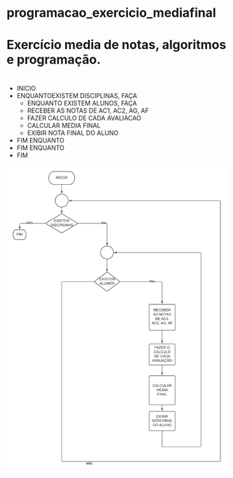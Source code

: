 # programacao_exercicio_mediafinal
# Exercício media de notas, algoritmos e programação.
#
- INICIO
 - ENQUANTOEXISTEM DISCIPLINAS, FAÇA
   - ENQUANTO EXISTEM ALUNOS, FAÇA
   - RECEBER AS NOTAS DE AC1, AC2, AG, AF
   - FAZER CALCULO DE CADA AVALIACAO
   - CALCULAR MEDIA FINAL 
   - EXIBIR NOTA FINAL DO ALUNO
  - FIM ENQUANTO
 - FIM ENQUANTO
- FIM

![isso é uma imagem](https://github.com/PabloRomeroDLM/programacao_exercicio_mediafinal/blob/main/FLUXOGRAMA.png)
